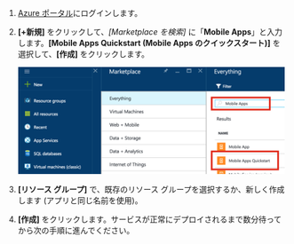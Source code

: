1. [Azure ポータル]にログインします。

2. **[+新規]** をクリックして、_[Marketplace を検索]_ に「**Mobile Apps**」と入力します。**[Mobile Apps Quickstart (Mobile Apps のクイックスタート)]** を選択して、**[作成]** をクリックします。

	![Mobile Apps のクイックスタートが強調表示された Azure ポータル](./media/app-service-mobile-dotnet-backend-create-new-service/search-mobile-apps-quickstart.png)


3. **[リソース グループ]** で、既存のリソース グループを選択するか、新しく作成します (アプリと同じ名前を使用)。
 
4. **[作成]** をクリックします。サービスが正常にデプロイされるまで数分待ってから次の手順に進んでください。

<!-- URLs. -->
[Azure ポータル]: https://portal.azure.com/

<!---HONumber=AcomDC_0803_2016-->